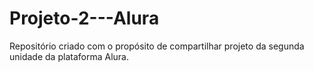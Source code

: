 # Projeto-2---Alura
Repositório criado com o propósito de compartilhar projeto da segunda unidade da plataforma Alura.
